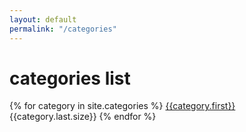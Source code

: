 ```yaml
---
layout: default
permalink: "/categories"
---
```

# categories list
{% for category in site.categories %}
[{{category.first}}]({{site.baseurl}}/category/{{category.first}})  {{category.last.size}}
{% endfor %}